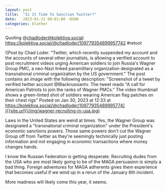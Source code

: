 ```yaml
---
layout: post
title:  "Is It Time To Sanction Twitter?"
date:   2023-01-31 00:01:00 -0500
categories: blather
---
```

Quoting @chadloder@kolektiva.social: <https://kolektiva.social/@chadloder/109779354899957742> #retoot

![Post by Chad Loder. "Twitter, which recently suspended my account and the accounts of several other journalists, is allowing a verified account to post recruitment videos urging American soldiers to join Russia's Wagner Group PMC, a neo-Nazi linked paramilitary organization designated as a transnational criminal organization by the US government." The post contains an image with the following description: "Screenshot of a tweet by verified twitter account @Blackrussiantv. The tweet reads "A call for American Patriots to join the ranks of Wagner PMCs." The video thumbnail shows a green-tinted shot of soldiers wearing American flag patches on their chest rigs" Posted on Jan 30, 2023 at 12:33 at https://kolektiva.social/@chadloder/10977935489995774]({{site.url}}/img/wagner-recruiting-in-usa.jpg)

Laws in the United States are weird at times.  Yes, the Wagner Group was designated a "transnational criminal organization" under the President's economic sanctions powers.  Those same powers don't cut the Wagner Group off from Twitter as they're seemingly technically just posting information and not engaging in economic transactions where money changes hands.

I know the Russian Federation is getting desperate.  Recruiting dudes from the USA who are most likely going to be of the MAGA persuasion is simply a bad thing.  Foreign adventures for MAGA adherents gives them experience that becomes useful if we wind up in a rerun of the January 6th incident.

More madness will likely come this year, it seems.
